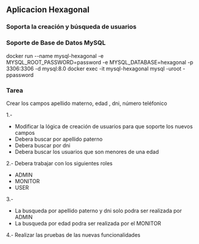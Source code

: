 ## Aplicacion Hexagonal

### Soporta la creación y búsqueda de usuarios

### Soporte de Base de Datos MySQL

docker run --name mysql-hexagonal -e MYSQL_ROOT_PASSWORD=password -e MYSQL_DATABASE=hexagonal -p 3306:3306 -d mysql:8.0
docker exec -it mysql-hexagonal mysql -uroot -ppassword

### Tarea

Crear los campos apellido materno, edad , dni, número teléfonico

1.-
- Modificar la lógica de creación de usuarios para que soporte los nuevos campos
- Debera buscar por apellido paterno
- Debera buscar por dni
- Debera buscar los usuarios que son menores de una edad

2.-
Debera trabajar con los siguientes roles
- ADMIN
- MONITOR
- USER

3.-
- La busqueda por apellido paterno y dni solo podra ser realizada por ADMIN
- La busqueda por edad podra ser realizada por el MONITOR

4.-
Realizar las pruebas de las nuevas funcionalidades